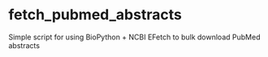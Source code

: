 # fetch_pubmed_abstracts
Simple script for using BioPython + NCBI EFetch to bulk download PubMed abstracts
